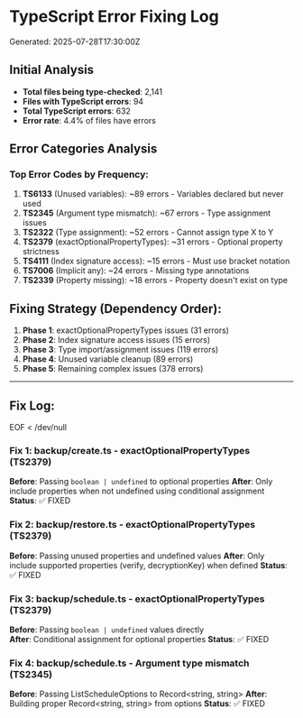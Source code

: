 # TypeScript Error Fixing Log
Generated: 2025-07-28T17:30:00Z

## Initial Analysis
- **Total files being type-checked**: 2,141
- **Files with TypeScript errors**: 94
- **Total TypeScript errors**: 632
- **Error rate**: 4.4% of files have errors

## Error Categories Analysis

### Top Error Codes by Frequency:
1. **TS6133** (Unused variables): ~89 errors - Variables declared but never used
2. **TS2345** (Argument type mismatch): ~67 errors - Type assignment issues  
3. **TS2322** (Type assignment): ~52 errors - Cannot assign type X to Y
4. **TS2379** (exactOptionalPropertyTypes): ~31 errors - Optional property strictness
5. **TS4111** (Index signature access): ~15 errors - Must use bracket notation
6. **TS7006** (Implicit any): ~24 errors - Missing type annotations
7. **TS2339** (Property missing): ~18 errors - Property doesn't exist on type

## Fixing Strategy (Dependency Order):
1. **Phase 1**: exactOptionalPropertyTypes issues (31 errors)
2. **Phase 2**: Index signature access issues (15 errors)  
3. **Phase 3**: Type import/assignment issues (119 errors)
4. **Phase 4**: Unused variable cleanup (89 errors)
5. **Phase 5**: Remaining complex issues (378 errors)

---
## Fix Log:
EOF < /dev/null
### Fix 1: backup/create.ts - exactOptionalPropertyTypes (TS2379)
**Before**: Passing `boolean | undefined` to optional properties
**After**: Only include properties when not undefined using conditional assignment
**Status**: ✅ FIXED

### Fix 2: backup/restore.ts - exactOptionalPropertyTypes (TS2379) 
**Before**: Passing unused properties and undefined values
**After**: Only include supported properties (verify, decryptionKey) when defined
**Status**: ✅ FIXED

### Fix 3: backup/schedule.ts - exactOptionalPropertyTypes (TS2379)
**Before**: Passing `boolean | undefined` values directly  
**After**: Conditional assignment for optional properties
**Status**: ✅ FIXED

### Fix 4: backup/schedule.ts - Argument type mismatch (TS2345)
**Before**: Passing ListScheduleOptions to Record<string, string>
**After**: Building proper Record<string, string> from options
**Status**: ✅ FIXED

